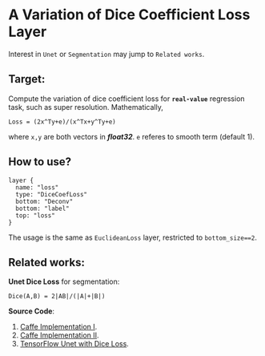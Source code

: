 # A Variation of Dice Coefficient Loss Layer
Interest in `Unet` or `Segmentation` may jump to `Related works`.    
## Target:
Compute the variation of dice coefficient loss for **`real-value`** regression task, such as super resolution. Mathematically,   
```
Loss = (2x^Ty+e)/(x^Tx+y^Ty+e)
```
where `x,y` are both vectors in ***float32***. `e` referes to smooth term (default 1).   
## How to use?
```
layer {
  name: "loss"
  type: "DiceCoefLoss"
  bottom: "Deconv"
  bottom: "label"
  top: "loss"
}
```
The usage is the same as `EuclideanLoss` layer, restricted to `bottom_size==2`.
## Related works:
**Unet Dice Loss** for segmentation:
```
Dice(A,B) = 2|AB|/(|A|+|B|)
```
**Source Code**:   
1. [Caffe Implementation I](https://github.com/yihui-he/caffe-dice-loss-layer).
2. [Caffe Implementation II](https://github.com/im-rishabh/Caffe-Dice-Loss-Layer).
3. [TensorFlow Unet with Dice Loss](https://github.com/jakeret/tf_unet).
